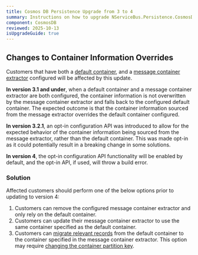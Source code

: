 ```yaml
---
title: Cosmos DB Persistence Upgrade from 3 to 4
summary: Instructions on how to upgrade NServiceBus.Persistence.CosmosDB 3 to 4
component: CosmosDB
reviewed: 2025-10-13
isUpgradeGuide: true
---
```


## Changes to Container Information Overrides

Customers that have both a [default container](/persistence/cosmosdb/#usage-customizing-the-container-used), and a [message container extractor](/persistence/cosmosdb/transactions.md#specifying-the-container-to-use-for-the-transaction-using-the-message-contents) configured will be affected by this update.

**In version 3.1 and under**, when a default container and a message container extractor are both configured, the container information is not overwritten by the message container extractor and falls back to the configured default container. The expected outcome is that the container information sourced from the message extractor overrides the default container configured.

**In version 3.2.1**, an opt-in configuration API was introduced to allow for the expected behavior of the container information being sourced from the message extractor, rather than the default container. This was made opt-in as it could potentially result in a breaking change in some solutions.

**In version 4**, the opt-in configuration API functionality will be enabled by default, and the opt-in API, if used, will throw a build error.

### Solution

Affected customers should perform one of the below options prior to updating to version 4:

1. Customers can remove the configured message container extractor and only rely on the default container.
2. Customers can update their message container extractor to use the same container specified as the default container.
3. Customers can [migrate relevant records](https://learn.microsoft.com/en-us/azure/cosmos-db/container-copy?tabs=online-copy&pivots=api-nosql) from the default container to the container specified in the message container extractor. This option may require [changing the container partition key](https://learn.microsoft.com/en-us/azure/cosmos-db/nosql/change-partition-key).
